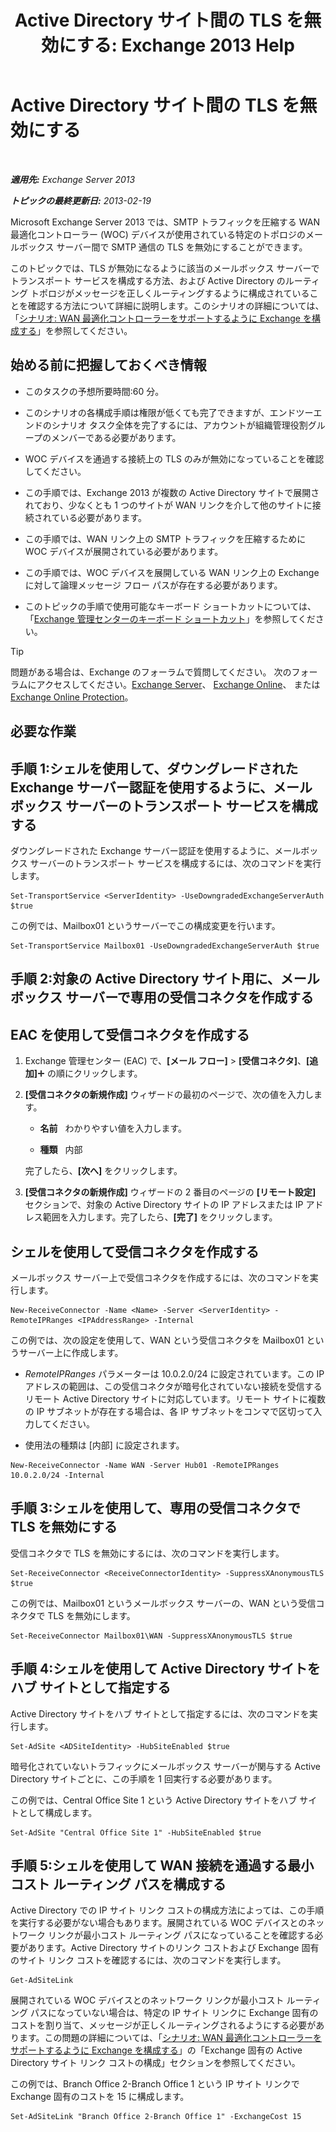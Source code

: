 ﻿---
title: 'Active Directory サイト間の TLS を無効にする: Exchange 2013 Help'
TOCTitle: Active Directory サイト間の TLS を無効にする
ms:assetid: 1e1a0acf-24e7-4f94-9b33-603a4e0a812c
ms:mtpsurl: https://technet.microsoft.com/ja-jp/library/Dd876856(v=EXCHG.150)
ms:contentKeyID: 52057801
ms.date: 04/24/2018
mtps_version: v=EXCHG.150
ms.translationtype: HT
---

# Active Directory サイト間の TLS を無効にする

 

_**適用先:** Exchange Server 2013_

_**トピックの最終更新日:** 2013-02-19_

Microsoft Exchange Server 2013 では、SMTP トラフィックを圧縮する WAN 最適化コントローラー (WOC) デバイスが使用されている特定のトポロジのメールボックス サーバー間で SMTP 通信の TLS を無効にすることができます。

このトピックでは、TLS が無効になるように該当のメールボックス サーバーでトランスポート サービスを構成する方法、および Active Directory のルーティング トポロジがメッセージを正しくルーティングするように構成されていることを確認する方法について詳細に説明します。このシナリオの詳細については、「[シナリオ: WAN 最適化コントローラーをサポートするように Exchange を構成する](scenario-configure-exchange-to-support-wan-optimization-controllers-exchange-2013-help.md)」を参照してください。

## 始める前に把握しておくべき情報

  - このタスクの予想所要時間:60 分。

  - このシナリオの各構成手順は権限が低くても完了できますが、エンドツーエンドのシナリオ タスク全体を完了するには、アカウントが組織管理役割グループのメンバーである必要があります。

  - WOC デバイスを通過する接続上の TLS のみが無効になっていることを確認してください。

  - この手順では、Exchange 2013 が複数の Active Directory サイトで展開されており、少なくとも 1 つのサイトが WAN リンクを介して他のサイトに接続されている必要があります。

  - この手順では、WAN リンク上の SMTP トラフィックを圧縮するために WOC デバイスが展開されている必要があります。

  - この手順では、WOC デバイスを展開している WAN リンク上の Exchange に対して論理メッセージ フロー パスが存在する必要があります。

  - このトピックの手順で使用可能なキーボード ショートカットについては、「[Exchange 管理センターのキーボード ショートカット](keyboard-shortcuts-in-the-exchange-admin-center-exchange-online-protection-help.md)」を参照してください。


> [!TIP]
> 問題がある場合は、Exchange のフォーラムで質問してください。 次のフォーラムにアクセスしてください。<A href="https://go.microsoft.com/fwlink/p/?linkid=60612">Exchange Server</A>、 <A href="https://go.microsoft.com/fwlink/p/?linkid=267542">Exchange Online</A>、 または <A href="https://go.microsoft.com/fwlink/p/?linkid=285351">Exchange Online Protection</A>。



## 必要な作業

## 手順 1:シェルを使用して、ダウングレードされた Exchange サーバー認証を使用するように、メールボックス サーバーのトランスポート サービスを構成する

ダウングレードされた Exchange サーバー認証を使用するように、メールボックス サーバーのトランスポート サービスを構成するには、次のコマンドを実行します。

    Set-TransportService <ServerIdentity> -UseDowngradedExchangeServerAuth $true

この例では、Mailbox01 というサーバーでこの構成変更を行います。

    Set-TransportService Mailbox01 -UseDowngradedExchangeServerAuth $true

## 手順 2:対象の Active Directory サイト用に、メールボックス サーバーで専用の受信コネクタを作成する

## EAC を使用して受信コネクタを作成する

1.  Exchange 管理センター (EAC) で、**\[メール フロー\]** \> **\[受信コネクタ\]**、**\[追加\]**![\[追加\] アイコン](images/JJ218640.c1e75329-d6d7-4073-a27d-498590bbb558(EXCHG.150).gif "[追加] アイコン") の順にクリックします。

2.  **\[受信コネクタの新規作成\]** ウィザードの最初のページで、次の値を入力します。
    
      - **名前**   わかりやすい値を入力します。
    
      - **種類**   内部
    
    完了したら、**\[次へ\]** をクリックします。

3.  **\[受信コネクタの新規作成\]** ウィザードの 2 番目のページの **\[リモート設定\]** セクションで、対象の Active Directory サイトの IP アドレスまたは IP アドレス範囲を入力します。完了したら、**\[完了\]** をクリックします。

## シェルを使用して受信コネクタを作成する

メールボックス サーバー上で受信コネクタを作成するには、次のコマンドを実行します。

    New-ReceiveConnector -Name <Name> -Server <ServerIdentity> -RemoteIPRanges <IPAddressRange> -Internal

この例では、次の設定を使用して、WAN という受信コネクタを Mailbox01 というサーバー上に作成します。

  - *RemoteIPRanges* パラメーターは 10.0.2.0/24 に設定されています。この IP アドレスの範囲は、この受信コネクタが暗号化されていない接続を受信するリモート Active Directory サイトに対応しています。リモート サイトに複数の IP サブネットが存在する場合は、各 IP サブネットをコンマで区切って入力してください。

  - 使用法の種類は \[内部\] に設定されます。

<!-- end list -->

    New-ReceiveConnector -Name WAN -Server Hub01 -RemoteIPRanges 10.0.2.0/24 -Internal

## 手順 3:シェルを使用して、専用の受信コネクタで TLS を無効にする

受信コネクタで TLS を無効にするには、次のコマンドを実行します。

    Set-ReceiveConnector <ReceiveConnectorIdentity> -SuppressXAnonymousTLS $true

この例では、Mailbox01 というメールボックス サーバーの、WAN という受信コネクタで TLS を無効にします。

    Set-ReceiveConnector Mailbox01\WAN -SuppressXAnonymousTLS $true

## 手順 4:シェルを使用して Active Directory サイトをハブ サイトとして指定する

Active Directory サイトをハブ サイトとして指定するには、次のコマンドを実行します。

    Set-AdSite <ADSiteIdentity> -HubSiteEnabled $true

暗号化されていないトラフィックにメールボックス サーバーが関与する Active Directory サイトごとに、この手順を 1 回実行する必要があります。

この例では、Central Office Site 1 という Active Directory サイトをハブ サイトとして構成します。

    Set-AdSite "Central Office Site 1" -HubSiteEnabled $true

## 手順 5:シェルを使用して WAN 接続を通過する最小コスト ルーティング パスを構成する

Active Directory での IP サイト リンク コストの構成方法によっては、この手順を実行する必要がない場合もあります。展開されている WOC デバイスとのネットワーク リンクが最小コスト ルーティング パスになっていることを確認する必要があります。Active Directory サイトのリンク コストおよび Exchange 固有のサイト リンク コストを確認するには、次のコマンドを実行します。

    Get-AdSiteLink

展開されている WOC デバイスとのネットワーク リンクが最小コスト ルーティング パスになっていない場合は、特定の IP サイト リンクに Exchange 固有のコストを割り当て、メッセージが正しくルーティングされるようにする必要があります。この問題の詳細については、「[シナリオ: WAN 最適化コントローラーをサポートするように Exchange を構成する](scenario-configure-exchange-to-support-wan-optimization-controllers-exchange-2013-help.md)」の「Exchange 固有の Active Directory サイト リンク コストの構成」セクションを参照してください。

この例では、Branch Office 2-Branch Office 1 という IP サイト リンクで Exchange 固有のコストを 15 に構成します。

    Set-AdSiteLink "Branch Office 2-Branch Office 1" -ExchangeCost 15


